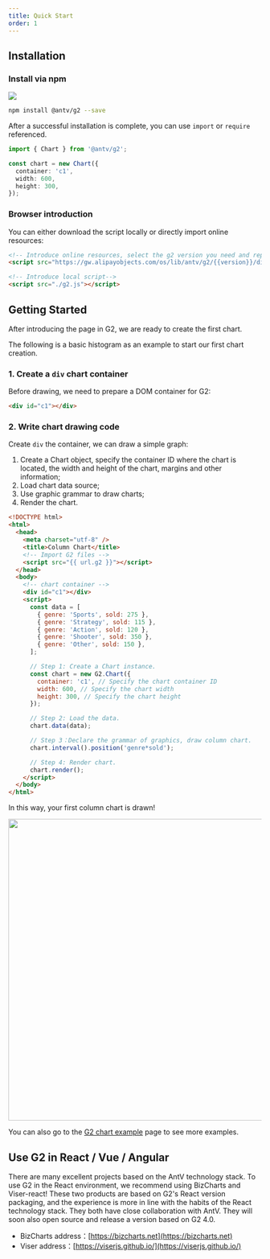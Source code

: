 ```yaml
---
title: Quick Start
order: 1
---
```


## Installation

### Install via npm

[![](https://img.shields.io/npm/v/@antv/g2.svg?style=flat-square#align=left&display=inline&height=20&originHeight=20&originWidth=80&search=&status=done&width=80#align=left&display=inline&height=20&originHeight=20&originWidth=88&status=done&style=none&width=88)](https://www.npmjs.com/package/@antv/g2)

```bash
npm install @antv/g2 --save
```

After a successful installation is complete, you can use `import` or `require` referenced.

```typescript
import { Chart } from '@antv/g2';

const chart = new Chart({
  container: 'c1',
  width: 600,
  height: 300,
});
```

### Browser introduction

You can either download the script locally or directly import online resources:

```html
<!-- Introduce online resources, select the g2 version you need and replace the version variable -->
<script src="https://gw.alipayobjects.com/os/lib/antv/g2/{{version}}/dist/g2.min.js"></script>
```

```html
<!-- Introduce local script-->
<script src="./g2.js"></script>
```

<!-- 请求链接 404 先注释掉 -->
<!-- You can also directly download through [unpkg](https://unpkg.com/@antv/g2). -->

## Getting Started

After introducing the page in G2, we are ready to create the first chart.

The following is a basic histogram as an example to start our first chart creation.

### 1. Create a `div` chart container

Before drawing, we need to prepare a DOM container for G2:

```html
<div id="c1"></div>
```

### 2. Write chart drawing code

Create `div` the container, we can draw a simple graph:

1. Create a Chart object, specify the container ID where the chart is located, the width and height of the chart, margins and other information;
2. Load chart data source;
3. Use graphic grammar to draw charts;
4. Render the chart.

```html
<!DOCTYPE html>
<html>
  <head>
    <meta charset="utf-8" />
    <title>Column Chart</title>
    <!-- Import G2 files -->
    <script src="{{ url.g2 }}"></script>
  </head>
  <body>
    <!-- chart container -->
    <div id="c1"></div>
    <script>
      const data = [
        { genre: 'Sports', sold: 275 },
        { genre: 'Strategy', sold: 115 },
        { genre: 'Action', sold: 120 },
        { genre: 'Shooter', sold: 350 },
        { genre: 'Other', sold: 150 },
      ];

      // Step 1: Create a Chart instance.
      const chart = new G2.Chart({
        container: 'c1', // Specify the chart container ID
        width: 600, // Specify the chart width
        height: 300, // Specify the chart height
      });

      // Step 2: Load the data.
      chart.data(data);

      // Step 3：Declare the grammar of graphics, draw column chart.
      chart.interval().position('genre*sold');

      // Step 4: Render chart.
      chart.render();
    </script>
  </body>
</html>
```

In this way, your first column chart is drawn!

<img src="https://gw.alipayobjects.com/mdn/rms_2274c3/afts/img/A*8qbLQb7A0loAAAAAAAAAAABkARQnAQ" style="width: 600px;">

You can also go to the [G2 chart example](../../examples/gallery) page to see more examples.

## Use G2 in React / Vue / Angular

There are many excellent projects based on the AntV technology stack. To use G2 in the React environment, we recommend using BizCharts and Viser-react! These two products are based on G2's React version packaging, and the experience is more in line with the habits of the React technology stack. They both have close collaboration with AntV. They will soon also open source and release a version based on G2 4.0.

- BizCharts address：[https://bizcharts.net](https://bizcharts.net)
- Viser address：[https://viserjs.github.io/](https://viserjs.github.io/)
